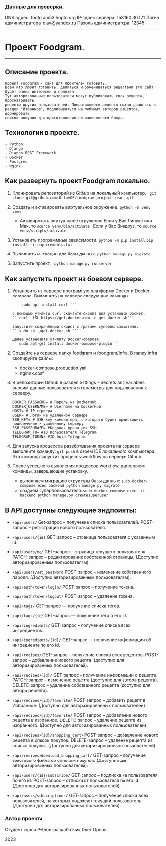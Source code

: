 ### Данные для проверки.
DNS адрес: foofgram53.hopto.org
IP-адрес сервера: 158.160.30.121
Логин администратора: olav@yandex.ru
Пароль администратора: 12345

******************************************************************
# Проект Foodgram.

*******************************************************************
## Описание проекта.
    Проект Foodgram - сайт для любителей готовить.
    Всем кто любит готовить, делиться и обмениваться рецептами это сайт
    будет очень интересен и полезен.
    Тут авторизованные пользователи могут публиковать свои рецепты, просматривать
    рецепты других пользователей. Понравившиеся рецепты можно доавлять и
    раздел "Избанное", подписываться на любимых авторов рецептов, формировать
    список покупок для приготовления понравившегося блюда.

## Технологии в проекте.
    - Python
    - Django
    - Django REST Framework
    - Docker
    - Postgres
    - Nginx

## Как развернуть проект Foodgram локально.

1. Клонировать репозиторий из Github на локальный компьютер.
   ``` git clone git@github.com:OrlovOP/foodgram-project-react.git```

2. Создать и активировать виртуальное окружение.
    ```python -m venv venv```
    * Активировать виртуальное окружение
        Если у Вас Линукс или Мак, то ```source venv/bin/activate ```
        Если у Вас Виндоуз, то ```source venv/scripts/activate```

3. Установить программные зависимости.
    ```python -m pip install```
    ```pip install -r requirements.txt```

4. Выполнить миграции для базы данных.
    ```python manage.py migrate```

5. Запустить проект.
    ``` python manage.py runserver```


## Как запустить проект на боевом сервере.

1. Установить на сервере програмную платформу Docker и Docker-compose.
    Выполнить на сервере следующие команды:
    ``` sudo apt update
        sudo apt install curl ```

    С помощью утилиты curl скачайте скрипт для установки Docker.
    ```curl -fSL https://get.docker.com -o get-docker.sh```
    
    Запустите сохранённый скрипт с правами суперпользователя.
    ```sudo sh ./get-docker.sh ```
    
    Далее установите утилиту Docker-compose.
    ```sudo apt-get install docker-compose-plugin```

2. Создайте на сервере папку foodgram и foodgram/infra.
    В папку infra скопируйте файлы:
    - docker-compose.production.yml
    - nginnx.conf

3. В репозиторий Github в раздел Settings - Secrets and variables вносим
    данные пользователя и параметры для подключения к серверу.
    ```
    DOCKER_PASSWORD= # Пароль на DockerHub
    DOCKER_USERNAME= # Username на DockerHub
    HOST= # IP сервера
    USER= # Логин на удалённом сервере
    SSH_KEY= # SSH-key компьютера, с которого будет происходить подключение к удалённому серверу
    SSH_PASSPHRASE= #Кодовая фраза для SSH
    TELEGRAM_TO= #ID пользователя Telegram
    TELEGRAM_TOKEN= #ID бота Telegram
    ```
4. Для запуска процессов развёртывания проекта на сервере выполните
    команду: ```git push``` в своём IDE локального компьютера.
    Эта команда запустит процессы workflow на сервере Github.

5. После успешного выполения процессов workflow, выполняем команды,
    завершающие установку.
    - выполняем миграцию структуры базы данных:
        ```sudo docker-compose exec backend python manage.py migrate ```
    - создаём суперпользователя:
    ```sudo docker-compose exec -it backend python manage.py createsuperuser```

## В API доступны следующие эндпоинты:

* ```/api/users/```  Get-запрос – получение списка пользователей. 
                     POST-запрос – регистрация нового пользователя.

* ```/api/users/{id}``` GET-запрос – страница пользователя с указанным id.

* ```/api/users/me/``` GET-запрос – страница текущего пользователя. 
                       PATCH-запрос – редактирование собственной страницы. 
                       (Доступно авторизированным пользователям). 

* ```/api/users/set_password``` POST-запрос – изменение собственного пароля. 
                                (Доступно авторизированным пользователям). 

* ```/api/auth/token/login/``` POST-запрос – получение токена.

* ```/api/auth/token/logout/``` POST-запрос – удаление токена. 

* ```/api/tags/``` GET-запрос — получение списка  тегов.

* ```/api/tags/{id}``` GET-запрос — получение тега о его id. 

* ```/api/ingredients/``` GET-запрос – получение списка всех ингредиентов. 

* ```/api/ingredients/{id}/``` GET-запрос — получение информации об ингредиенте по его id.

* ```/api/recipes/``` GET-запрос – получение списка всех рецептов. 
                      POST-запрос – добавление нового рецепта. (доступно для авторизированных пользователей).

* ```/api/recipes/{id}/``` GET-запрос – получение информации о рецепте. 
                           PATCH-запрос – изменение рецепта (доступно для автора рецепта). 
                           DELETE-запрос – удаление собственного рецепта (доступно для автора рецепта).                      

* ```/api/recipes/{id}/favorite/``` POST-запрос – добавить рецепт в Избранное. 
                                    (Доступно для авторизированных пользователей).

* ```/api/recipes/{id}/favorite/``` POST-запрос – добавление нового рецепта в избранное. 
                                    DELETE-запрос – удаление рецепта из избранного. 
                                    (Доступно для авторизированных пользователей). 

* ```/api/recipes/{id}/shopping_cart/``` POST-запрос – добавление нового рецепта в список покупок. 
                                        DELETE-запрос – удаление рецепта из списка покупок. 
                                        (Доступно для авторизированных пользователей). 

* ```/api/recipes/download_shopping_cart/``` GET-запрос – получение текстового файла со списком покупок.
                                            (Доступно для авторизированных пользователей). 

* ```/api/users/{id}/subscribe/``` GET-запрос – подписка на пользователя по его id. 
                                   POST-запрос – отписка от пользователя по его id. 
                                   (Доступно для авторизированных пользователей).

* ```/api/users/subscriptions/``` GET-запрос – получение списка всех пользователей, 
                                    на которых подписан текущий пользователь. 
                                    (Доступно для авторизированных пользователей). 

### Автор проекта

Студент курса Python-разработчик Олег Орлов.

2023